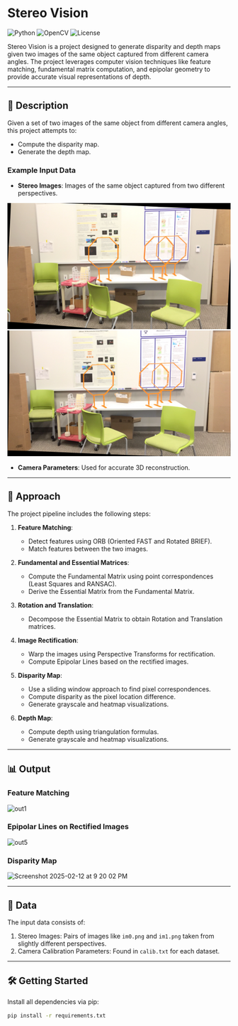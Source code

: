 # Stereo Vision

![Python](https://img.shields.io/badge/Python-3.8+-blue.svg)
![OpenCV](https://img.shields.io/badge/OpenCV-4.5+-green.svg)
![License](https://img.shields.io/badge/License-MIT-yellow.svg)

Stereo Vision is a project designed to generate disparity and depth maps given two images of the same object captured from different camera angles. The project leverages computer vision techniques like feature matching, fundamental matrix computation, and epipolar geometry to provide accurate visual representations of depth.

---

## 📝 Description

Given a set of two images of the same object from different camera angles, this project attempts to:
- Compute the disparity map.
- Generate the depth map.

### Example Input Data
- **Stereo Images**: Images of the same object captured from two different perspectives.

![Left Image](data/octagon/im0.png)
![Right Image](data/octagon/im1.png)

- **Camera Parameters**: Used for accurate 3D reconstruction.

---

## 🚀 Approach

The project pipeline includes the following steps:

1. **Feature Matching**:
   - Detect features using ORB (Oriented FAST and Rotated BRIEF).
   - Match features between the two images.

2. **Fundamental and Essential Matrices**:
   - Compute the Fundamental Matrix using point correspondences (Least Squares and RANSAC).
   - Derive the Essential Matrix from the Fundamental Matrix.

3. **Rotation and Translation**:
   - Decompose the Essential Matrix to obtain Rotation and Translation matrices.

4. **Image Rectification**:
   - Warp the images using Perspective Transforms for rectification.
   - Compute Epipolar Lines based on the rectified images.

5. **Disparity Map**:
   - Use a sliding window approach to find pixel correspondences.
   - Compute disparity as the pixel location difference.
   - Generate grayscale and heatmap visualizations.

6. **Depth Map**:
   - Compute depth using triangulation formulas.
   - Generate grayscale and heatmap visualizations.

---

## 📊 Output
### Feature Matching
![out1](https://github.com/user-attachments/assets/01867093-cd2e-4bc5-bbda-c249255139b3)

### Epipolar Lines on Rectified Images

![out5](https://github.com/user-attachments/assets/380bb376-d130-40de-b480-e95de78c4cfb)

### Disparity Map 
<img width="908" alt="Screenshot 2025-02-12 at 9 20 02 PM" src="https://github.com/user-attachments/assets/2fb5740a-dc45-483a-82e6-255c4bb43540" />

---

## 📂 Data

The input data consists of:
1. Stereo Images: Pairs of images like `im0.png` and `im1.png` taken from slightly different perspectives.
2. Camera Calibration Parameters: Found in `calib.txt` for each dataset.

---

## 🛠️ Getting Started

Install all dependencies via pip:
```bash
pip install -r requirements.txt

